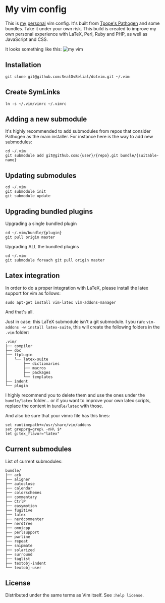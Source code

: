 My vim config
=============
This is [my](http://twitter.com/mesirendon) [personal](https://github.com/SealOvBelial) vim config. It's built from [Tpope's Pathogen](https://github.com/tpope/vim-pathogen) and some bundles. Take it under your own risk.
This build is created to improve my own personal experience with LaTeX, Perl, Ruby and PHP, as well as JavaScript and CSS.

It looks something like this:
![my vim](https://raw.github.com/SealOvBelial/dotvim/master/screenshot01.png)

Installation
------------
`git clone git@github.com:SealOvBelial/dotvim.git ~/.vim`

Create SymLinks
---------------
`ln -s ~/.vim/vimrc ~/.vimrc`

Adding a new submodule
----------------------
It's highly recommended to add submodules from repos that consider Pathogen as the main installer. For instance here is the way to add new submodules:

```
cd ~/.vim
git submodule add git@github.com:{user}/{repo}.git bundle/{suitable-name}
```

Updating submodules
-------------------
```
cd ~/.vim
git submodule init
git submodule update
```

Upgrading bundled plugins
-------------------------
Upgrading a single bundled plugin
```
cd ~/.vim/bundle/{plugin}
git pull origin master
```

Upgrading ALL the bundled plugins
```
cd ~/.vim
git submodule foreach git pull origin master
```

Latex integration
-----------------
In order to do a proper integration with LaTeX, please install the latex support for vim as follows:
```
sudo apt-get install vim-latex vim-addons-manager
```
And that's all.

Just in case: this LaTeX submodule isn't a git submodule. I you run: `vim-addons -w install latex-suite`, this will create the following folders in the `.vim` folder:
```
.vim/
├── compiler
├── doc
├── ftplugin
│   └── latex-suite
│       ├── dictionaries
│       ├── macros
│       ├── packages
│       └── templates
├── indent
└── plugin
```

I highly recommend you to delete them and use the ones under the `bundle/latex` folder... or if you want to improve your own latex scripts, replace the content in `bundle/latex` with those.

And also be sure that your vimrc file has this lines:
```
set runtimepath+=/usr/share/vim/addons
set grepprg=grep\ -nH\ $*
let g:tex_flavor="latex"
```

Current submodules
------------------
List of current submodules:
```
bundle/
├── ack
├── aligner
├── autoclose
├── calendar
├── colorschemes
├── commentary
├── CtrlP
├── easymotion
├── fugitive
├── latex
├── nerdcommenter
├── nerdtree
├── omnicpp
├── perlsupport
├── pwrline
├── repeat
├── snipmate
├── solarized
├── surround
├── taglist
├── textobj-indent
└── textobj-user
```

License
-------
Distributed under the same terms as Vim itself. See `:help license`.
